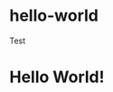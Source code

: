 # hello-world
Test 

<!DOCTYPE html>
<html>
<head>
  <title>Hello World</title>
</head>
  
<body>
  <h1>Hello World!</h1>
  
</html>
